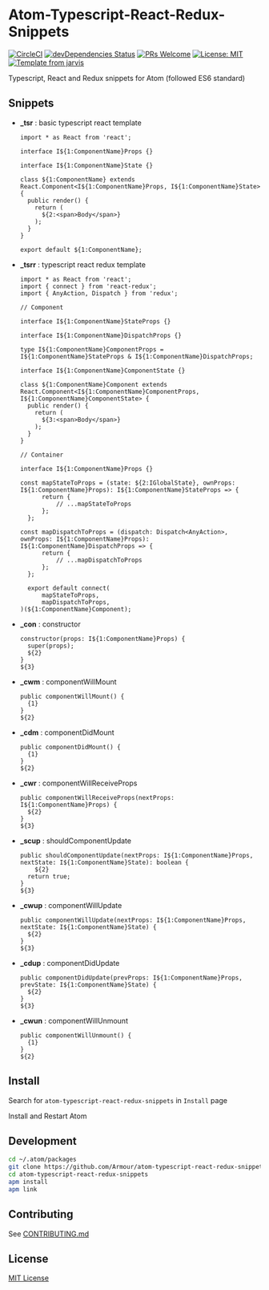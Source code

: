 # Atom-Typescript-React-Redux-Snippets

[![CircleCI](https://circleci.com/gh/Armour/atom-typescript-react-redux-snippets/tree/master.svg?style=shield)](https://circleci.com/gh/Armour/atom-typescript-react-redux-snippets/tree/master)
[![devDependencies Status](https://david-dm.org/Armour/atom-typescript-react-redux-snippets/dev-status.svg)](https://david-dm.org/Armour/atom-typescript-react-redux-snippets?type=dev)
[![PRs Welcome](https://img.shields.io/badge/PRs-welcome-brightgreen.svg?style=flat)](http://makeapullrequest.com)
[![License: MIT](https://img.shields.io/badge/License-MIT-blue.svg)](https://opensource.org/licenses/MIT)
[![Template from jarvis](https://img.shields.io/badge/Hi-Jarvis-ff69b4.svg)](https://github.com/Armour/Jarvis)

Typescript, React and Redux snippets for Atom (followed ES6 standard)

## Snippets

* **_tsr** : basic typescript react template

  ```tsx
  import * as React from 'react';

  interface I${1:ComponentName}Props {}

  interface I${1:ComponentName}State {}

  class ${1:ComponentName} extends React.Component<I${1:ComponentName}Props, I${1:ComponentName}State> {
    public render() {
      return (
        ${2:<span>Body</span>}
      );
    }
  }

  export default ${1:ComponentName};
  ```

* **_tsrr** : typescript react redux template

  ```tsx
  import * as React from 'react';
  import { connect } from 'react-redux';
  import { AnyAction, Dispatch } from 'redux';

  // Component

  interface I${1:ComponentName}StateProps {}

  interface I${1:ComponentName}DispatchProps {}

  type I${1:ComponentName}ComponentProps = I${1:ComponentName}StateProps & I${1:ComponentName}DispatchProps;

  interface I${1:ComponentName}ComponentState {}

  class ${1:ComponentName}Component extends React.Component<I${1:ComponentName}ComponentProps, I${1:ComponentName}ComponentState> {
    public render() {
      return (
        ${3:<span>Body</span>}
      );
    }
  }

  // Container

  interface I${1:ComponentName}Props {}

  const mapStateToProps = (state: ${2:IGlobalState}, ownProps: I${1:ComponentName}Props): I${1:ComponentName}StateProps => {
        return {
            // ...mapStateToProps
        };
    };

  const mapDispatchToProps = (dispatch: Dispatch<AnyAction>, ownProps: I${1:ComponentName}Props): I${1:ComponentName}DispatchProps => {
        return {
            // ...mapDispatchToProps
        };
    };

    export default connect(
        mapStateToProps,
        mapDispatchToProps,
  )(${1:ComponentName}Component);
  ```

* **_con** : constructor

  ```tsx
  constructor(props: I${1:ComponentName}Props) {
    super(props);
    ${2}
  }
  ${3}
  ```

* **_cwm** : componentWillMount

  ```tsx
  public componentWillMount() {
    {1}
  }
  ${2}
  ```

* **_cdm** : componentDidMount

  ```tsx
  public componentDidMount() {
    {1}
  }
  ${2}
  ```

* **_cwr** : componentWillReceiveProps

  ```tsx
  public componentWillReceiveProps(nextProps: I${1:ComponentName}Props) {
    ${2}
  }
  ${3}
  ```

* **_scup** : shouldComponentUpdate

  ```tsx
  public shouldComponentUpdate(nextProps: I${1:ComponentName}Props, nextState: I${1:ComponentName}State): boolean {
      ${2}
    return true;
  }
  ${3}
  ```

* **_cwup** : componentWillUpdate

  ```tsx
  public componentWillUpdate(nextProps: I${1:ComponentName}Props, nextState: I${1:ComponentName}State) {
    ${2}
  }
  ${3}
  ```

* **_cdup** : componentDidUpdate

  ```tsx
  public componentDidUpdate(prevProps: I${1:ComponentName}Props, prevState: I${1:ComponentName}State) {
    ${2}
  }
  ${3}
  ```

* **_cwun** : componentWillUnmount

  ```tsx
  public componentWillUnmount() {
    {1}
  }
  ${2}
  ```

## Install

Search for `atom-typescript-react-redux-snippets` in `Install` page

Install and Restart Atom

## Development

```bash
cd ~/.atom/packages
git clone https://github.com/Armour/atom-typescript-react-redux-snippets
cd atom-typescript-react-redux-snippets
apm install
apm link
```

## Contributing

See [CONTRIBUTING.md](https://github.com/Armour/atom-typescript-react-redux-snippets/blob/master/.github/CONTRIBUTING.md)

## License

[MIT License](https://github.com/Armour/atom-typescript-react-redux-snippets/blob/master/LICENSE)
